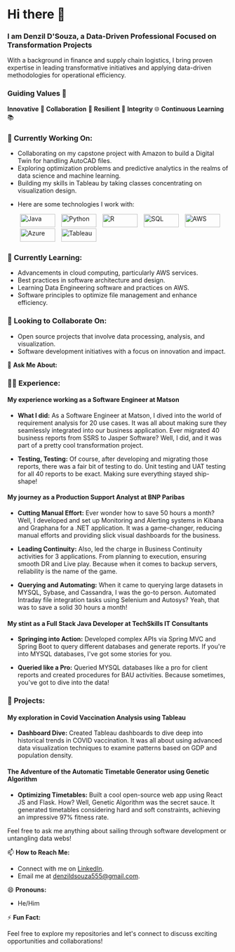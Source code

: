 # Hi there 👋

### I am Denzil D'Souza, a Data-Driven Professional Focused on Transformation Projects
With a background in finance and supply chain logistics, I bring proven expertise in leading transformative initiatives and applying data-driven methodologies for operational efficiency. 


### **Guiding Values 🌟**
**Innovative** 🚀 **Collaboration** 🤝 **Resilient** 🌱 **Integrity** 🌐 **Continuous Learning** 📚

### 🔭 **Currently Working On:**
- Collaborating on my capstone project with Amazon to build a Digital Twin for handling AutoCAD files.
- Exploring optimization problems and predictive analytics in the realms of data science and machine learning.
- Building my skills in Tableau by taking classes concentrating on visualization design.
-   <div style="display: flex; align-items: center;">
    <div>
        <p>Here are some technologies I work with:</p>
        <img alt="Java" src="https://img.shields.io/badge/-Java-blue?style=flat-square&logo=java&logoColor=white" style="width: 80px; height: 30px; margin: 0 5px;" />
        <img alt="Python" src="https://img.shields.io/badge/-Python-green?style=flat-square&logo=python&logoColor=white" style="width: 80px; height: 30px; margin: 0 5px;" />
        <img alt="R" src="https://img.shields.io/badge/-R-orange?style=flat-square&logo=r&logoColor=white" style="width: 80px; height: 30px; margin: 0 5px;" />
        <img alt="SQL" src="https://img.shields.io/badge/-SQL-blue?style=flat-square&logo=postgresql&logoColor=white" style="width: 80px; height: 30px; margin: 0 5px;" />
        <img alt="AWS" src="https://img.shields.io/badge/-AWS-green?style=flat-square&logo=amazon-aws&logoColor=white" style="width: 80px; height: 30px; margin: 0 5px;" />
        <img alt="Azure" src="https://img.shields.io/badge/-Azure-orange?style=flat-square&logo=microsoft-azure&logoColor=white" style="width: 80px; height: 30px; margin: 0 5px;" />
        <img alt="Tableau" src="https://img.shields.io/badge/-Tableau-blue?style=flat-square&logo=tableau&logoColor=white" style="width: 80px; height: 30px; margin: 0 5px;" />
    </div>
</div>


### 🌱 **Currently Learning:**
- Advancements in cloud computing, particularly AWS services.
- Best practices in software architecture and design.
- Learning Data Engineering software and practices on AWS.
- Software principles to optimize file management and enhance efficiency.

### 👯 **Looking to Collaborate On:**
- Open source projects that involve data processing, analysis, and visualization.
- Software development initiatives with a focus on innovation and impact.

💬 **Ask Me About:**

### 👨‍💻 **Experience:**

#### My experience working as a Software Engineer at Matson

- **What I did:** As a Software Engineer at Matson, I dived into the world of requirement analysis for 20 use cases. It was all about making sure they seamlessly integrated into our business application. Ever migrated 40 business reports from SSRS to Jasper Software? Well, I did, and it was part of a pretty cool transformation project.
  
- **Testing, Testing:** Of course, after developing and migrating those reports, there was a fair bit of testing to do. Unit testing and UAT testing for all 40 reports to be exact. Making sure everything stayed ship-shape!

#### My journey as a Production Support Analyst at BNP Paribas

- **Cutting Manual Effort:** Ever wonder how to save 50 hours a month? Well, I developed and set up Monitoring and Alerting systems in Kibana and Graphana for a .NET application. It was a game-changer, reducing manual efforts and providing slick visual dashboards for the business.

- **Leading Continuity:** Also, led the charge in Business Continuity activities for 3 applications. From planning to execution, ensuring smooth DR and Live play. Because when it comes to backup servers, reliability is the name of the game.

- **Querying and Automating:** When it came to querying large datasets in MYSQL, Sybase, and Cassandra, I was the go-to person. Automated Intraday file integration tasks using Selenium and Autosys? Yeah, that was to save a solid 30 hours a month!

#### My stint as a Full Stack Java Developer at TechSkills IT Consultants

- **Springing into Action:** Developed complex APIs via Spring MVC and Spring Boot to query different databases and generate reports. If you're into MYSQL databases, I've got some stories for you.

- **Queried like a Pro:** Queried MYSQL databases like a pro for client reports and created procedures for BAU activities. Because sometimes, you've got to dive into the data!

### 🚀 **Projects:**

#### My exploration in Covid Vaccination Analysis using Tableau

- **Dashboard Dive:** Created Tableau dashboards to dive deep into historical trends in COVID vaccination. It was all about using advanced data visualization techniques to examine patterns based on GDP and population density.

#### The Adventure of the Automatic Timetable Generator using Genetic Algorithm

- **Optimizing Timetables:** Built a cool open-source web app using React JS and Flask. How? Well, Genetic Algorithm was the secret sauce. It generated timetables considering hard and soft constraints, achieving an impressive 97% fitness rate.

Feel free to ask me anything about sailing through software development or untangling data webs!


📫 **How to Reach Me:**
- Connect with me on [LinkedIn](https://www.linkedin.com/in/denzil-m-dsouza/). 
- Email me at denzildsouza555@gmail.com.

😄 **Pronouns:**
- He/Him

⚡ **Fun Fact:**

Feel free to explore my repositories and let's connect to discuss exciting opportunities and collaborations!

<!-- Add badges or links to your social profiles if you want -->
